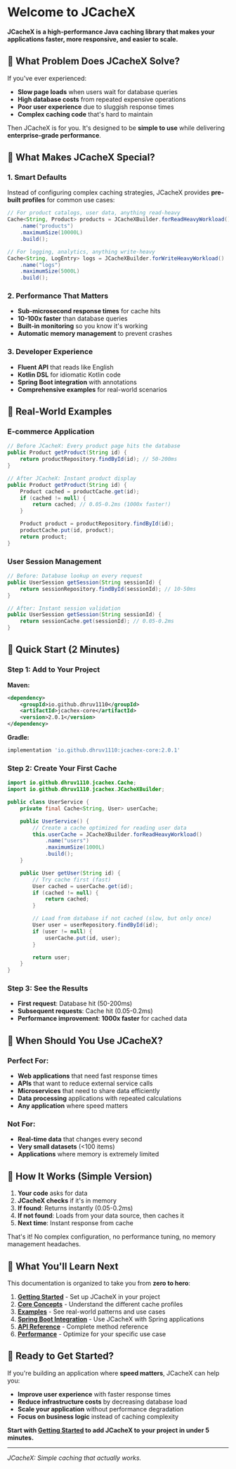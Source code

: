 # Welcome to JCacheX

**JCacheX is a high-performance Java caching library that makes your applications faster, more responsive, and easier to scale.**

## 🎯 What Problem Does JCacheX Solve?

If you've ever experienced:
- **Slow page loads** when users wait for database queries
- **High database costs** from repeated expensive operations
- **Poor user experience** due to sluggish response times
- **Complex caching code** that's hard to maintain

Then JCacheX is for you. It's designed to be **simple to use** while delivering **enterprise-grade performance**.

## 🚀 What Makes JCacheX Special?

### **1. Smart Defaults**
Instead of configuring complex caching strategies, JCacheX provides **pre-built profiles** for common use cases:

```java
// For product catalogs, user data, anything read-heavy
Cache<String, Product> products = JCacheXBuilder.forReadHeavyWorkload()
    .name("products")
    .maximumSize(10000L)
    .build();

// For logging, analytics, anything write-heavy
Cache<String, LogEntry> logs = JCacheXBuilder.forWriteHeavyWorkload()
    .name("logs")
    .maximumSize(5000L)
    .build();
```

### **2. Performance That Matters**
- **Sub-microsecond response times** for cache hits
- **10-100x faster** than database queries
- **Built-in monitoring** so you know it's working
- **Automatic memory management** to prevent crashes

### **3. Developer Experience**
- **Fluent API** that reads like English
- **Kotlin DSL** for idiomatic Kotlin code
- **Spring Boot integration** with annotations
- **Comprehensive examples** for real-world scenarios

## 🎯 Real-World Examples

### **E-commerce Application**
```java
// Before JCacheX: Every product page hits the database
public Product getProduct(String id) {
    return productRepository.findById(id); // 50-200ms
}

// After JCacheX: Instant product display
public Product getProduct(String id) {
    Product cached = productCache.get(id);
    if (cached != null) {
        return cached; // 0.05-0.2ms (1000x faster!)
    }

    Product product = productRepository.findById(id);
    productCache.put(id, product);
    return product;
}
```

### **User Session Management**
```java
// Before: Database lookup on every request
public UserSession getSession(String sessionId) {
    return sessionRepository.findById(sessionId); // 10-50ms
}

// After: Instant session validation
public UserSession getSession(String sessionId) {
    return sessionCache.get(sessionId); // 0.05-0.2ms
}
```

## 🚀 Quick Start (2 Minutes)

### **Step 1: Add to Your Project**

**Maven:**
```xml
<dependency>
    <groupId>io.github.dhruv1110</groupId>
    <artifactId>jcachex-core</artifactId>
    <version>2.0.1</version>
</dependency>
```

**Gradle:**
```gradle
implementation 'io.github.dhruv1110:jcachex-core:2.0.1'
```

### **Step 2: Create Your First Cache**

```java
import io.github.dhruv1110.jcachex.Cache;
import io.github.dhruv1110.jcachex.JCacheXBuilder;

public class UserService {
    private final Cache<String, User> userCache;

    public UserService() {
        // Create a cache optimized for reading user data
        this.userCache = JCacheXBuilder.forReadHeavyWorkload()
            .name("users")
            .maximumSize(1000L)
            .build();
    }

    public User getUser(String id) {
        // Try cache first (fast)
        User cached = userCache.get(id);
        if (cached != null) {
            return cached;
        }

        // Load from database if not cached (slow, but only once)
        User user = userRepository.findById(id);
        if (user != null) {
            userCache.put(id, user);
        }

        return user;
    }
}
```

### **Step 3: See the Results**
- **First request**: Database hit (50-200ms)
- **Subsequent requests**: Cache hit (0.05-0.2ms)
- **Performance improvement**: **1000x faster** for cached data

## 🎯 When Should You Use JCacheX?

### **Perfect For:**
- **Web applications** that need fast response times
- **APIs** that want to reduce external service calls
- **Microservices** that need to share data efficiently
- **Data processing** applications with repeated calculations
- **Any application** where speed matters

### **Not For:**
- **Real-time data** that changes every second
- **Very small datasets** (<100 items)
- **Applications** where memory is extremely limited

## 🔧 How It Works (Simple Version)

1. **Your code** asks for data
2. **JCacheX checks** if it's in memory
3. **If found**: Returns instantly (0.05-0.2ms)
4. **If not found**: Loads from your data source, then caches it
5. **Next time**: Instant response from cache

That's it! No complex configuration, no performance tuning, no memory management headaches.

## 🚀 What You'll Learn Next

This documentation is organized to take you from **zero to hero**:

1. **[Getting Started](getting-started)** - Set up JCacheX in your project
2. **[Core Concepts](core-concepts/cache-profiles)** - Understand the different cache profiles
3. **[Examples](examples)** - See real-world patterns and use cases
4. **[Spring Boot Integration](spring-boot)** - Use JCacheX with Spring applications
5. **[API Reference](api-reference)** - Complete method reference
6. **[Performance](performance)** - Optimize for your specific use case

## 🎯 Ready to Get Started?

If you're building an application where **speed matters**, JCacheX can help you:

- **Improve user experience** with faster response times
- **Reduce infrastructure costs** by decreasing database load
- **Scale your application** without performance degradation
- **Focus on business logic** instead of caching complexity

**Start with [Getting Started](getting-started) to add JCacheX to your project in under 5 minutes.**

---

*JCacheX: Simple caching that actually works.*
